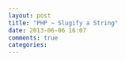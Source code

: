 ```yaml
---
layout: post
title: "PHP ~ Slugify a String"
date: 2013-06-06 16:07
comments: true
categories: 
---
```

